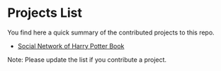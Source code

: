 # Projects List

You find here a quick summary of the contributed projects to this repo.

- [Social Network of Harry Potter Book](https://github.com/dticed/HacktoberFest_2021/tree/master/projects/Social%20Network%20of%20Harry%20Potter%20Book)

Note:
Please update the list if you contribute a project.